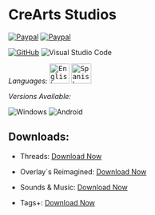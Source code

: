 # CreArts Studios

[![Paypal](https://img.shields.io/badge/lang-ES,EN-blue?&labelColor=034C4C&color=%2309CDCA&style=for-the-badge)](https://)
[![Paypal](https://img.shields.io/badge/Release-0.7-blue?&labelColor=034C4C&color=%2309CDCA&style=for-the-badge)](https://)

<a href="https://github.com/7oSkaaa"><img src="https://img.shields.io/badge/github-%23181717.svg?style=for-the-badge&logo=github&logoColor=white" alt="GitHub"/></a>
![Visual Studio Code](https://img.shields.io/badge/VSCODE-0078d7.svg?style=for-the-badge&logo=visual-studio-code&logoColor=white)

*Languages:*  <kbd>[<img title="English" alt="English" src="https://crearts-community.github.io/Assets/languages/english.png" width="40">](/readme.md)</kbd>
<kbd>[<img title="Spanish" alt="Spanish" src="https://crearts-community.github.io/Assets/languages/spanish.png" width="40">](/.github/docs/translations/readme/spanish.md)</kbd>

*Versions Available:*

  ![Windows](https://img.shields.io/badge/Windows-0078D6?style=for-the-badge&logo=windows&logoColor=white)
  ![Android](https://img.shields.io/badge/Android-3DDC84?style=for-the-badge&logo=android&logoColor=white)

## Downloads:
* Threads:
[Download Now](https://github.com/CorellanStoma/CreArts-Obsidian/archive/refs/heads/master.zip)

* Overlay`s Reimagined:
[Download Now](https://fonts.google.com/specimen/Quicksand)

* Sounds & Music:
[Download Now](https://fonts.google.com/specimen/Quicksand)

* Tags+:
[Download Now](https://fonts.google.com/specimen/Quicksand)
